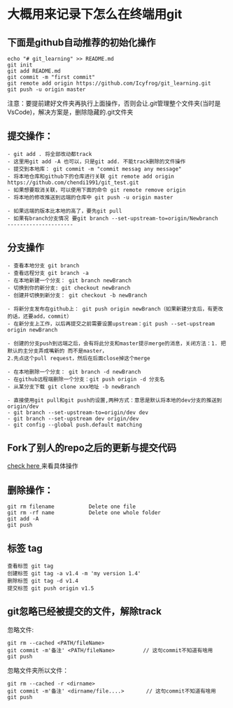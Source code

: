 # 大概用来记录下怎么在终端用git


## 下面是github自动推荐的初始化操作
```
echo "# git_learning" >> README.md
git init
git add README.md
git commit -m "first commit"
git remote add origin https://github.com/Icyfrog/git_learning.git
git push -u origin master
```
注意：要提前建好文件夹再执行上面操作，否则会让.git管理整个文件夹(当时是VsCode)，解决方案是，删除隐藏的.git文件夹

## 提交操作：
```
- git add . 将全部改动都track
- 这里用git add -A 也可以，只是git add. 不能track删除的文件操作
- 提交到本地库： git commit -m "commit messag any message"
- 将本地仓库和github下的仓库进行关联 git remote add origin https://github.com/chendi1991/git_test.git 
- 如果想要取消关联，可以使用下面的命令 git remote remove origin 
- 将本地的修改推送到远端的仓库中 git push -u origin master 

- 如果远端的版本比本地的高了，要先git pull
- 如果有branch分支情况 要git branch --set-upstream-to=origin/Newbranch
--------------------- 
```
## 分支操作
```
- 查看本地分支 git branch
- 查看远程分支 git branch -a
- 在本地新建一个分支： git branch newBranch
- 切换到你的新分支: git checkout newBranch
- 创建并切换到新分支： git checkout -b newBranch

- 将新分支发布在github上： git push origin newBranch（如果新建分支后，有更改的话，还要add，commit）
- 在新分支上工作，以后再提交之前需要设置upstream：git push --set-upstream origin newBranch

- 创建的分支push到远端之后，会有将此分支和master提示merge的消息，关闭方法：1. 把默认的主分支弄成嘴新的 而不是master，
2.先点这个pull request，然后在后面close掉这个merge

- 在本地删除一个分支： git branch -d newBranch
- 在github远程端删除一个分支：git push origin -d 分支名
- 从某分支下载 git clone xxx地址 -b newBranch

- 直接使用git pull和git push的设置,两种方式：意思是默认将本地的dev分支的推送到origin/dev
- git branch --set-upstream-to=origin/dev dev 
- git branch --set-upstream dev origin/dev
- git config --global push.default matching

```
## Fork了别人的repo之后的更新与提交代码
[check here ](https://blog.csdn.net/qq1332479771/article/details/56087333) 来看具体操作

## 删除操作：
```
git rm filename           Delete one file 
git rm -rf name           Delete one whole folder 
git add -A
git push
```
## 标签 tag
```
查看标签 git tag
创建标签 git tag -a v1.4 -m 'my version 1.4' 
删除标签 git tag -d v1.4
提交标签 git push origin v1.5
```
## git忽略已经被提交的文件，解除track
忽略文件:
```
git rm --cached <PATH/fileName>
git commit -m'备注' <PATH/fileName>         // 这句commit不知道有啥用
git push
```
忽略文件夹所以文件：
```
git rm --cached -r <dirname>
git commit -m'备注' <dirname/file....>       // 这句commit不知道有啥用
git push
```
